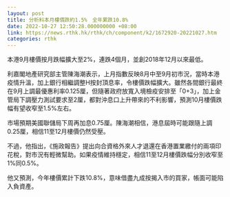```yaml
---
layout: post
title: 分析料本月樓價跌約1.5%　全年累跌10.8%
date: 2022-10-27 12:50:28.000000000 +08:00
link: https://news.rthk.hk/rthk/ch/component/k2/1672920-20221027.htm
categories: rthk
---
```


本港9月樓價按月跌幅擴大至2%，連跌4個月，並創2018年12月以來最低。

利嘉閣地產研究部主管陳海潮表示，上月指數反映8月中至9月初市況，當時本港疫情升溫，加上銀行相繼調整H按封頂息率，令樓價跌幅擴大。雖然各間銀行最終在9月上調最優惠利率0.125厘，但隨著政府放寬入境檢疫安排至「0+3」，加上金管局下調壓力測試要求至2厘，都對沖息口上升帶來的不利影響，預測10月樓價跌幅有望收窄至1.5%左右。

市場預期美國聯儲局下周再加息0.75厘。陳海潮相信，港息屆時可能跟隨上調0.25厘，相信11至12月樓價仍然受壓。

不過，他指出，《施政報告》提出向合資格外來人才退還在香港置業繳付的兩項印花稅，對市況有輕微幫助。如果疫情維持穩定，相信11至12月樓價跌幅分別收窄至1%同0.5%。

他又預測，今年樓價累計下跌10.8%，意味借盡九成按揭入市的買家，帳面可能陷入負資產。
